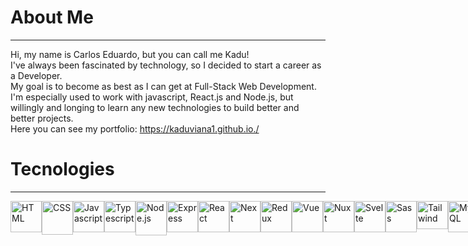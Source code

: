# About Me
***

Hi, my name is Carlos Eduardo, but you can call me Kadu!  
I've always been fascinated by technology, so I decided to start a career as a Developer.  
My goal is to become as best as I can get at Full-Stack Web Development.  
I'm especially used to work with javascript, React.js and Node.js, but willingly and longing to learn any new technologies to build better and better projects.  
Here you can see my portfolio: https://kaduviana1.github.io./  

# Tecnologies
***

<div style="display: flex">
  <img src="https://cdn-icons-png.flaticon.com/512/732/732212.png" width="50px" height="50px" alt="HTML" />
  <img src="https://logospng.org/download/css-3/logo-css-3-1536.png" width="50px" height="54px" alt="CSS" />
  <img src="https://cdn-icons-png.flaticon.com/512/5968/5968292.png" width="50px" height="50px" alt="Javascript" />
  <img src="https://static-00.iconduck.com/assets.00/typescript-icon-icon-1024x1024-vh3pfez8.png" width="50px" height="50px"  alt="Typescript"/>
  <img src="https://static-00.iconduck.com/assets.00/node-js-icon-454x512-nztofx17.png" width="50px" height="55px" alt="Node.js" />
  <img src="https://adware-technologies.s3.amazonaws.com/uploads/technology/thumbnail/20/express-js.png" width="50px" height="50px" alt="Express" />
  <img src="https://github.com/KaduViana1/Kaduviana1/assets/119880481/4aa58ac3-a2eb-4a3d-bce6-bfc851e2ad64" width="50px" height="50px" alt="React" />
  <img src="https://www.svgrepo.com/show/354113/nextjs-icon.svg" width="50px" height="50px" alt="Next"/>
  <img src="https://icon-library.com/images/react-icon/react-icon-28.jpg" width="50px" height="50px" alt="Redux" />
  <img src="https://upload.wikimedia.org/wikipedia/commons/thumb/9/95/Vue.js_Logo_2.svg/1184px-Vue.js_Logo_2.svg.png" width="50px" height="50px" alt="Vue"/>
  <img src="https://nuxt.com/assets/design-kit/logo/icon-green.png" width="50px" height="50px" alt="Nuxt" />
  <img src="https://upload.wikimedia.org/wikipedia/commons/thumb/1/1b/Svelte_Logo.svg/1200px-Svelte_Logo.svg.png" width="50px" height="50px" alt="Svelte" />
  <img src="https://cdn-icons-png.flaticon.com/512/5968/5968358.png" width="50px" height="50px" alt="Sass" />
  <img src="https://uxwing.com/wp-content/themes/uxwing/download/brands-and-social-media/tailwind-css-icon.png" width="50px" height="45px" alt="Tailwind" />
  <img src="https://cdn-icons-png.flaticon.com/512/919/919836.png" width="50px" height="50px" alt="MySQL" />
  <img src="https://upload.wikimedia.org/wikipedia/commons/thumb/9/97/Sqlite-square-icon.svg/2048px-Sqlite-square-icon.svg.png" width="50px" height="50px" alt="SQLite" />
  <img src="https://github.com/KaduViana1/Kaduviana1/assets/119880481/c490650b-9175-48fd-b8ef-59e5c1843687" width="50px" height="50px" alt="Mongodb" />
  <img src="https://cdn.icon-icons.com/icons2/2107/PNG/512/file_type_light_prisma_icon_130444.png" width="50px" height="50px" alt="Prisma" />
  <img src="https://cdn.icon-icons.com/icons2/2389/PNG/512/socket_io_logo_icon_144874.png" width="50px" height="50px" alt="Socket" />
  <img src="https://git-scm.com/images/logos/downloads/Git-Icon-1788C.png" width="50px" height="50px" alt="Git" />
  <img src="https://cdn-icons-png.flaticon.com/512/919/919853.png" width="50px" height="50px" alt="Docker" />
</div>



